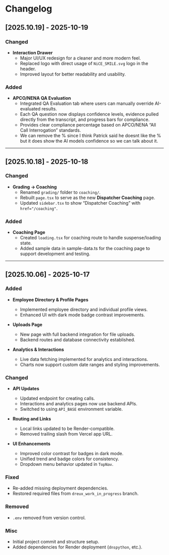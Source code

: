 # Changelog

## [2025.10.19] - 2025-10-19

### Changed
- **Interaction Drawer**
  - Major UI/UX redesign for a cleaner and more modern feel.
  - Replaced logo with direct usage of `NiCE_SMILE.svg` logo in the header.
  - Improved layout for better readability and usability.

### Added
- **APCO/NENA QA Evaluation**
  - Integrated QA Evaluation tab where users can manually override AI-evaluated results.
  - Each QA question now displays confidence levels, evidence pulled directly from the transcript, and progress bars for compliance.
  - Provides clear compliance percentage based on APCO/NENA “All Call Interrogation” standards.
  - We can remove the % since I think Patrick said he doesnt like the % but it does show the AI models confidence so we can talk about it.

---

## [2025.10.18] - 2025-10-18

### Changed
- **Grading → Coaching**
  - Renamed `grading/` folder to `coaching/`.
  - Rebuilt `page.tsx` to serve as the new **Dispatcher Coaching** page.
  - Updated `sidebar.tsx` to show “Dispatcher Coaching” with `href="/coaching"`.

### Added
- **Coaching Page**
  - Created `loading.tsx` for coaching route to handle suspense/loading state.
  - Added sample data in sample-data.ts for the coaching page to support development and testing.

---

## [2025.10.06] - 2025-10-17

### Added
- **Employee Directory & Profile Pages**
  - Implemented employee directory and individual profile views.
  - Enhanced UI with dark mode badge contrast improvements.

- **Uploads Page**
  - New page with full backend integration for file uploads.
  - Backend routes and database connectivity established.

- **Analytics & Interactions**
  - Live data fetching implemented for analytics and interactions.
  - Charts now support custom date ranges and styling improvements.

### Changed
- **API Updates**
  - Updated endpoint for creating calls.
  - Interactions and analytics pages now use backend APIs.
  - Switched to using `API_BASE` environment variable.

- **Routing and Links**
  - Local links updated to be Render-compatible.
  - Removed trailing slash from Vercel app URL.

- **UI Enhancements**
  - Improved color contrast for badges in dark mode.
  - Unified trend and badge colors for consistency.
  - Dropdown menu behavior updated in `TopNav`.

### Fixed
- Re-added missing deployment dependencies.
- Restored required files from `dreux_work_in_progress` branch.

### Removed
- `.env` removed from version control.

### Misc
- Initial project commit and structure setup.
- Added dependencies for Render deployment (`dnspython`, etc.).


